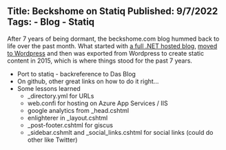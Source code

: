 Title: Beckshome on Statiq
Published: 9/7/2022
Tags:
    - Blog
    - Statiq
---
After 7 years of being dormant, the beckshome.com blog hummed back to life over the past month. What started with [a full .NET hosted blog](/2006/06/das-blog-installation), [moved to Wordpress](/2011/09/web-hosting-provider-cutover) and then was exported from Wordpress to create static content in 2015, which is where things stood for the past 7 years.  

* Port to statiq - backreference to Das Blog
* On github, other great links on how to do it right...
* Some lessons learned
    * _directory.yml for URLs
    * web.confi for hosting on Azure App Services / IIS
    * google analytics from _head.cshtml
    * enlighterer in _layout.cshtml
    * _post-footer.cshtml for giscus
    * _sidebar.cshmlt and _social_links.cshtml for social links (could do other like Twitter)
